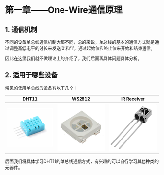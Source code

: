 # 第一章——One-Wire通信原理

## 1. 通信机制

不同的设备单总线通信机制大都不同，总的来说，单总线的基本的通信方式就是通过调整高低电平的时长来发送‘0’和‘1’，通过起始位和终止位来开始和结束通信。

因此在这里我们就不做理论上的介绍了，我们后面再具体问题具体分析。

## 2. 适用于哪些设备

常见的使用单总线的设备有以下几个：

|                              DHT11                               |                              WS2812                               |                              IR Receiver                               |
| :--------------------------------------------------------------: | :---------------------------------------------------------------: | :--------------------------------------------------------------------: |
| ![DHT11](../../../../images/通信专题/串口通信/One-Wire/3.1.1-1.png) | ![WS2812](../../../../images/通信专题/串口通信/One-Wire/3.1.1-2.png) | ![IR Receiver](../../../../images/通信专题/串口通信/One-Wire/3.1.1-3.png) |

后面我们将具体学习DHT11的单总线通信方式，有兴趣的可以自行学习其他种类的元器件。